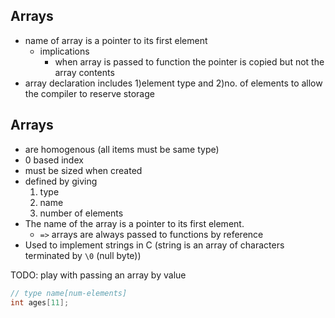 
## Arrays

* name of array is a pointer to its first element
    * implications
        * when array is passed to function the pointer is copied but not the array contents
* array declaration includes 1)element type and 2)no. of elements to allow the compiler to reserve storage

## Arrays

* are homogenous (all items must be same type)
* 0 based index
* must be sized when created
* defined by giving
    1. type
    2. name
    3. number of elements
* The name of the array is a pointer to its first element.
    * `=>` arrays are always passed to functions by reference
* Used to implement strings in C (string is an array of characters terminated by `\0` (null byte))

TODO: play with passing an array by value

```c
// type name[num-elements]
int ages[11];
```
